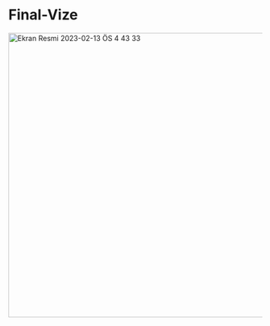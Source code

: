 # Final-Vize

<img width="564" alt="Ekran Resmi 2023-02-13 ÖS 4 43 33" src="https://user-images.githubusercontent.com/71594771/218488767-7263e141-414d-44fc-80b4-df18f9310b97.png">
